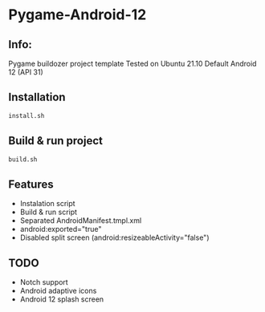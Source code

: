 # Pygame-Android-12
## Info:
Pygame buildozer project template
Tested on Ubuntu 21.10
Default Android 12 (API 31)

## Installation
```bash
install.sh
```

## Build & run project
```bash
build.sh
```

## Features
- Instalation script
- Build & run script
- Separated AndroidManifest.tmpl.xml
- android:exported="true"
- Disabled split screen (android:resizeableActivity="false")

## TODO
- Notch support
- Android adaptive icons
- Android 12 splash screen